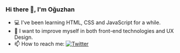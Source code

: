 ### Hi there 👋, I'm Oğuzhan

- 💻 I've been learning HTML, CSS and JavaScript for a while.
- 💪 I want to improve myself in both front-end technologies and UX Design.
- 📫 How to reach me: 
[![Twitter](https://img.shields.io/twitter/url/https/twitter.com/cloudposse.svg?style=social&label=Follow%20%40cloudposse)](https://twitter.com/ogzCode)
